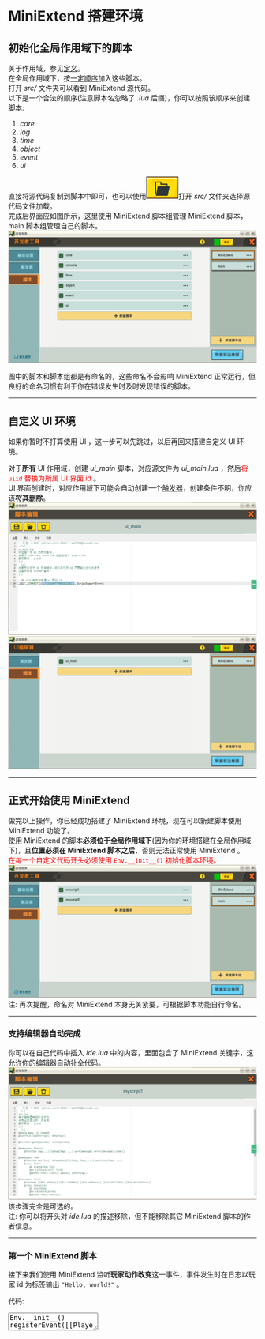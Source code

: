 # MiniExtend 搭建环境
## 初始化全局作用域下的脚本
关于作用域，参见[定义](./document.html#脚本作用域)。  
在全局作用域下，按<u title="源代码开头显示了它们依赖的脚本">一定顺序</u>加入这些脚本。  
打开 *src/* 文件夹可以看到 MiniExtend 源代码。  
以下是一个合法的顺序(注意脚本名忽略了 *.lua* 后缀)，你可以按照该顺序来创建脚本:  
1. *core*  
2. *log*  
3. *time*  
4. *object*  
5. *event*  
6. *ui*  

直接将源代码复制到脚本中即可，也可以使用![加载文件按钮](./img/webedit-load.png)打开 *src/* 文件夹选择源代码文件加载。  
完成后界面应如图所示，这里使用 MiniExtend 脚本组管理 MiniExtend 脚本， main 脚本组管理自己的脚本。  
![全局作用域下的脚本初始化后结果](./img/global-namespace-scripts.png)  

图中的脚本和脚本组都是有命名的，这些命名不会影响 MiniExtend 正常运行，但良好的命名习惯有利于你在错误发生时及时发现错误的脚本。  

---

## 自定义 UI 环境
如果你暂时不打算使用 UI ，这一步可以先跳过，以后再回来搭建自定义 UI 环境。  

对于**所有** UI 作用域，创建 *ui_main* 脚本，对应源文件为 *ui_main.lua* ，然后<span style="color:red;">将 <code style="color:red;">uiid</code> 替换为所属 UI 界面 id</span> 。  
UI 界面创建时，对应作用域下可能会自动创建一个<u title="该触发器会使得玩家自动打开该 UI 界面">触发器</u>，创建条件不明，你应该**将其删除**。  
![ui_main 脚本](./img/ui_main.png)  
![UI 作用域下的脚本初始化后结果](./img/ui-namespace-scripts.png)  

---

## 正式开始使用 MiniExtend
做完以上操作，你已经成功搭建了 MiniExtend 环境，现在可以新建脚本使用 MiniExtend 功能了。  
使用 MiniExtend 的脚本**必须位于全局作用域下**(因为你的环境搭建在全局作用域下)，且**位置必须在 MiniExtend 脚本之后**，否则无法正常使用 MiniExtend 。  
<span style="color:red;">在每一个自定义代码开头必须使用 `Env.__init__()` 初始化脚本环境。</span>  
![创建自己的脚本](./img/myscripts.png)  
注: 再次提醒，命名对 MiniExtend 本身无关紧要，可根据脚本功能自行命名。  

---

### 支持编辑器自动完成
你可以在自己代码中插入 *ide.lua* 中的内容，里面包含了 MiniExtend 关键字，这允许你的编辑器自动补全代码。  
![在脚本中插入 ide.lua](./img/ide.png)  
该步骤完全是可选的。  
注: 你可以将开头对 *ide.lua* 的描述移除，但不能移除其它 MiniExtend 脚本的作者信息。  

---

### 第一个 MiniExtend 脚本
接下来我们使用 MiniExtend 监听**玩家动作改变**这一事件，事件发生时在日志以玩家 id 为标签输出 `"Hello, world!"` 。  

代码:  

<textarea>
Env.__init__()
registerEvent([[Player.PlayAction]], function(param)
    Log.logtag(tostring(param["eventobjid"]), "Hello, world!");
end)
</textarea>
